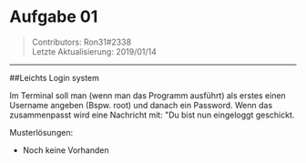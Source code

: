 # Aufgabe 01
> Contributors: Ron31#2338  
> Letzte Aktualisierung:  2019/01/14

---

##Leichts Login system

Im Terminal soll man (wenn man das Programm ausführt) als erstes einen Username angeben (Bspw. root)
und danach ein Password. Wenn das zusammenpasst wird eine Nachricht mit: "Du bist nun eingeloggt geschickt.

Musterlösungen:
- Noch keine Vorhanden
